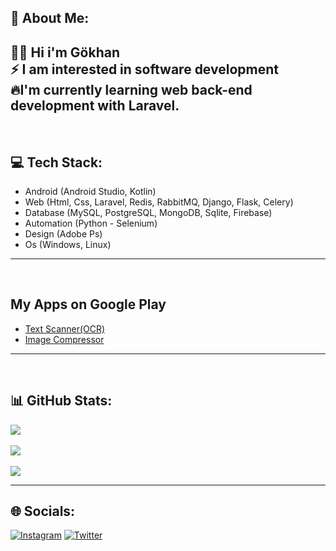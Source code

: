 ## 💫 About Me:
👋🏻 Hi i'm Gökhan<br>
⚡ I am interested in software development<br>
🔥I'm currently learning web back-end development with Laravel.
---
<br>

## 💻 Tech Stack:
- Android (Android Studio, Kotlin)
- Web (Html, Css, Laravel, Redis, RabbitMQ, Django, Flask, Celery)
- Database (MySQL, PostgreSQL, MongoDB, Sqlite, Firebase)
- Automation (Python - Selenium)
- Design (Adobe Ps)
- Os (Windows, Linux)
---
<br>

## My Apps on Google Play
- <a href="https://play.google.com/store/apps/details?id=com.gkhn.textrecognizer">Text Scanner(OCR)</a>
- <a href="https://play.google.com/store/apps/details?id=com.gkhn.imagecompressor">Image Compressor</a>
---
<br>

## 📊 GitHub Stats:
![](https://github-readme-stats.vercel.app/api?username=gokhanaltun&theme=dark&hide_border=false&include_all_commits=false&count_private=false)<br><br>
![](https://github-readme-streak-stats.herokuapp.com/?user=gokhanaltun&theme=dark&hide_border=false)<br><br>
![](https://github-readme-stats.vercel.app/api/top-langs/?username=gokhanaltun&theme=dark&hide_border=false&include_all_commits=false&count_private=false&layout=compact)

---

## 🌐 Socials:
[![Instagram](https://img.shields.io/badge/Instagram-%23E4405F.svg?logo=Instagram&logoColor=white)](https://instagram.com/gkhan3591) [![Twitter](https://img.shields.io/badge/Twitter-%231DA1F2.svg?logo=Twitter&logoColor=white)](https://twitter.com/5gkhn2) 
